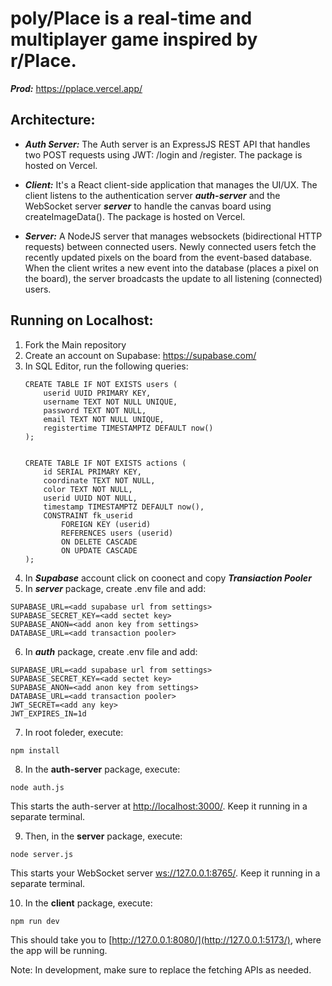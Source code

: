 # poly/Place is a real-time and multiplayer game inspired by r/Place.

***Prod:*** https://pplace.vercel.app/ 

## Architecture:
- ***Auth Server:*** The Auth server is an ExpressJS REST API that handles two POST requests using JWT: /login and /register. The package is hosted on Vercel.

- ***Client:*** It's a React client-side application that manages the UI/UX. The client listens to the authentication server ***auth-server*** and the WebSocket server ***server*** to handle the canvas board using createImageData(). The package is hosted on Vercel.

- ***Server:*** A NodeJS server that manages websockets (bidirectional HTTP requests) between connected users. Newly connected users fetch the recently updated pixels on the board from the event-based database. When the client writes a new event into the database (places a pixel on the board), the server broadcasts the update to all listening (connected) users.



## Running on Localhost:
1. Fork the Main repository
2. Create an account on Supabase: https://supabase.com/
3. In SQL Editor, run the following queries:
   ```
   CREATE TABLE IF NOT EXISTS users (
       userid UUID PRIMARY KEY,
       username TEXT NOT NULL UNIQUE,
       password TEXT NOT NULL,
       email TEXT NOT NULL UNIQUE,
       registertime TIMESTAMPTZ DEFAULT now()
   );
   
   
   CREATE TABLE IF NOT EXISTS actions (
       id SERIAL PRIMARY KEY,
       coordinate TEXT NOT NULL,
       color TEXT NOT NULL,
       userid UUID NOT NULL,
       timestamp TIMESTAMPTZ DEFAULT now(),
       CONSTRAINT fk_userid
           FOREIGN KEY (userid)
           REFERENCES users (userid)
           ON DELETE CASCADE
           ON UPDATE CASCADE
   );
   ```
3. In ***Supabase*** account click on coonect and copy ***Transiaction Pooler***
4. In ***server*** package, create .env file and add:
```
SUPABASE_URL=<add supabase url from settings>
SUPABASE_SECRET_KEY=<add sectet key>
SUPABASE_ANON=<add anon key from settings>
DATABASE_URL=<add transaction pooler>
```

6. In ***auth*** package, create .env file and add:
```
SUPABASE_URL=<add supabase url from settings>
SUPABASE_SECRET_KEY=<add sectet key>
SUPABASE_ANON=<add anon key from settings>
DATABASE_URL=<add transaction pooler>
JWT_SECRET=<add any key>
JWT_EXPIRES_IN=1d
```
   
7. In root foleder, execute:
```
npm install
```
8. In the **auth-server** package, execute:
```
node auth.js
```
This starts the auth-server at [http://localhost:3000/](http://localhost:3000/). Keep it running in a separate terminal.
   
9. Then, in the **server** package, execute:
```
node server.js
```
   This starts your WebSocket server [ws://127.0.0.1:8765/](ws://127.0.0.1:8765/). Keep it running in a separate terminal.
   

   
10. In the **client** package, execute:
```
npm run dev
```
This should take you to [http://127.0.0.1:8080/](http://127.0.0.1:5173/), where the app will be running.

Note: In development, make sure to replace the fetching APIs as needed.






